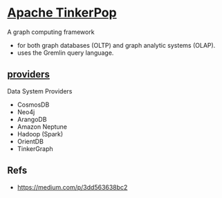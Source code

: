 # [Apache TinkerPop](https://tinkerpop.apache.org/download.html)
A graph computing framework
- for both graph databases (OLTP) and graph analytic systems (OLAP).
- uses the Gremlin query language.

## [providers](https://tinkerpop.apache.org/providers.html)
Data System Providers
- CosmosDB
- Neo4j
- ArangoDB
- Amazon Neptune
- Hadoop (Spark)
- OrientDB
- TinkerGraph


## Refs
- https://medium.com/p/3dd563638bc2